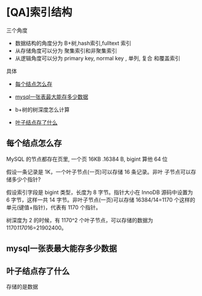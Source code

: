 # [QA]索引结构

三个角度

- 数据结构的角度分为 B+树,hash索引,fulltext 索引
- 从存储角度可以分为 聚集索引和非聚集索引
- 从逻辑角度可以分为 primary key, normal key , 单列, 复合 和覆盖索引

具体

- [每个结点怎么存](#每个结点怎么存)

- [mysql一张表最大能存多少数据](#mysql一张表最大能存多少数据)

- b+树的树深度怎么计算

- [叶子结点存了什么](#叶子结点存了什么)

## 每个结点怎么存

MySQL 的节点都存在页里, 一个页 16KB .16384 B, bigint 算他 64 位

假设一条记录是 1K，一个叶子节点(一页)可以存储 16 条记录。非叶 子节点可以存储多少个指针?

假设索引字段是 bigint 类型，长度为 8 字节。指针大小在 InnoDB 源码中设置为 6 字节，这样一共 14 字节。非叶子节点(一页)可以存储 16384/14=1170 个这样的 单元(键值+指针)，代表有 1170 个指针。

树深度为 2 的时候，有 1170^2 个叶子节点，可以存储的数据为 1170*1170*16=21902400。

## mysql一张表最大能存多少数据

## 叶子结点存了什么

存储的是数据

